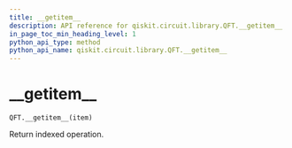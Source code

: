 ```yaml
---
title: __getitem__
description: API reference for qiskit.circuit.library.QFT.__getitem__
in_page_toc_min_heading_level: 1
python_api_type: method
python_api_name: qiskit.circuit.library.QFT.__getitem__
---
```


# \_\_getitem\_\_

<span id="qiskit.circuit.library.QFT.__getitem__" />

`QFT.__getitem__(item)`

Return indexed operation.

